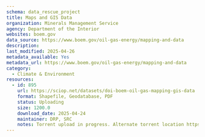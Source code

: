 ```yaml
---
schema: data_rescue_project 
title: Maps and GIS Data
organization: Minerals Management Service
agency: Department of the Interior
websites: boem.gov
data_source: https://www.boem.gov/oil-gas-energy/mapping-and-data
description: 
last_modified: 2025-04-26
metadata_available: Yes
metadata_url: https://www.boem.gov/oil-gas-energy/mapping-and-data
category:
  - Climate & Environment 
resources:
  - id: 895
    url: https://sciop.net/datasets/doi-boem-oil-gas-mapping-gis-data
    format: Shapefile, Geodatabase, PDF
    status: Uploading
    size: 1200.0
    download_date: 2025-04-24
    maintainer: DRP, SRC
    notes: Torrent upload in progress. Alternate torrent location https://academictorrents.com/details/2ced33ea7e4980a224982d72ec4221690bd08ed3
---
```

